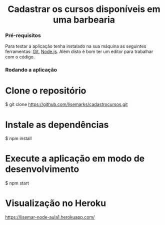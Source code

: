 <h1 align="center"> Cadastrar os cursos disponíveis em uma barbearia </h1>

### Pré-requisitos

Para testar a aplicação tenha instalado na sua máquina as seguintes ferramentas:
[Git](https://git-scm.com), [Node.js](https://nodejs.org/en/). 
Além disto é bom ter um editor para trabalhar com o código.

### Rodando a aplicação

# Clone o repositório
$ git clone <https://github.com/lisemarks/cadastrocursos.git>

# Instale as dependências
$ npm install

# Execute a aplicação em modo de desenvolvimento
$ npm start

# Visualização no Heroku
<https://lisemar-node-aula1.herokuapp.com/>